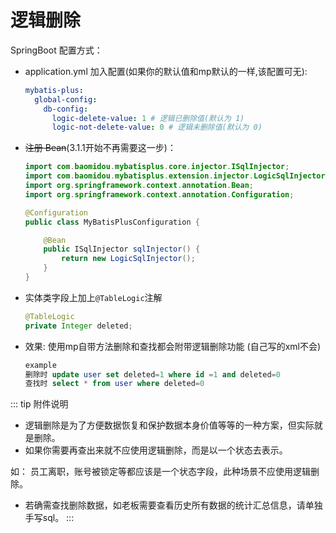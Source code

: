# 逻辑删除

SpringBoot 配置方式：

- application.yml 加入配置(如果你的默认值和mp默认的一样,该配置可无):

  ```yaml
  mybatis-plus:
    global-config:
      db-config:
        logic-delete-value: 1 # 逻辑已删除值(默认为 1)
        logic-not-delete-value: 0 # 逻辑未删除值(默认为 0)
  ```

- ~~注册 Bean~~(3.1.1开始不再需要这一步)：

  ```java
  import com.baomidou.mybatisplus.core.injector.ISqlInjector;
  import com.baomidou.mybatisplus.extension.injector.LogicSqlInjector;
  import org.springframework.context.annotation.Bean;
  import org.springframework.context.annotation.Configuration;

  @Configuration
  public class MyBatisPlusConfiguration {

      @Bean
      public ISqlInjector sqlInjector() {
          return new LogicSqlInjector();
      }
  }
  ```

- 实体类字段上加上`@TableLogic`注解

  ``` java
  @TableLogic
  private Integer deleted;
  ```
  
- 效果: 使用mp自带方法删除和查找都会附带逻辑删除功能 (自己写的xml不会)

  ``` sql
  example
  删除时 update user set deleted=1 where id =1 and deleted=0
  查找时 select * from user where deleted=0
  ```
  
::: tip 附件说明
- 逻辑删除是为了方便数据恢复和保护数据本身价值等等的一种方案，但实际就是删除。
- 如果你需要再查出来就不应使用逻辑删除，而是以一个状态去表示。

如： 员工离职，账号被锁定等都应该是一个状态字段，此种场景不应使用逻辑删除。

- 若确需查找删除数据，如老板需要查看历史所有数据的统计汇总信息，请单独手写sql。
:::
